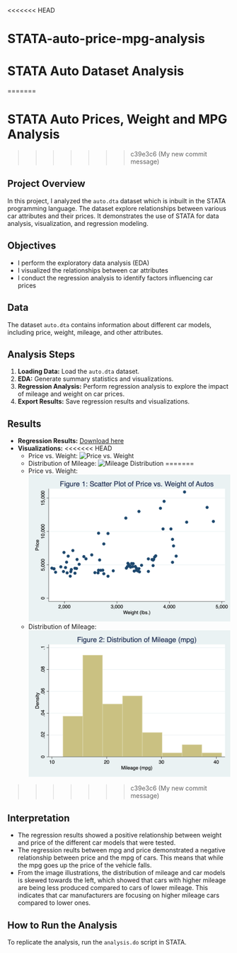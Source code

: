 <<<<<<< HEAD
# STATA-auto-price-mpg-analysis

# STATA Auto Dataset Analysis
=======
# STATA Auto Prices, Weight and MPG Analysis
>>>>>>> c39e3c6 (My new commit message)

## Project Overview
In this project, I analyzed the `auto.dta` dataset which is inbuilt in the STATA programming language. The dataset explore relationships between various car attributes and their prices. It demonstrates the use of STATA for data analysis, visualization, and regression modeling. 

## Objectives
- I perform the exploratory data analysis (EDA)
- I visualized the relationships between car attributes
- I conduct the regression analysis to identify factors influencing car prices

## Data
The dataset `auto.dta` contains information about different car models, including price, weight, mileage, and other attributes.

## Analysis Steps
1. **Loading Data:** Load the `auto.dta` dataset.
2. **EDA:** Generate summary statistics and visualizations.
3. **Regression Analysis:** Perform regression analysis to explore the impact of mileage and weight on car prices.
4. **Export Results:** Save regression results and visualizations.

## Results
- **Regression Results:** [Download here](results/regression_results.pdf)
- **Visualizations:**
<<<<<<< HEAD
  - Price vs. Weight: ![Price vs. Weight](results/price_vs_weight.png)
  - Distribution of Mileage: ![Mileage Distribution](results/mpg_distribution.png)
=======
  - Price vs. Weight: ![Price vs. Weight](results/scatter_plot_1.png)
  - Distribution of Mileage: ![Mileage Distribution](results/distribution_plots.png)
>>>>>>> c39e3c6 (My new commit message)

## Interpretation 
- The regression results showed a positive relationship between weight and price of the different car models that were tested. 
- The regression reults between mpg and price demonstrated a negative relationship between price and the mpg of cars. This means that while the mpg goes up the price of the vehicle falls. 
- From the image illustrations, the distribution of mileage and car models is skewed towards the left, which showed that cars with higher mileage are being less produced compared to cars of lower mileage. This indicates that car manufacturers are focusing on higher mileage cars compared to lower ones. 

## How to Run the Analysis
To replicate the analysis, run the `analysis.do` script in STATA.

